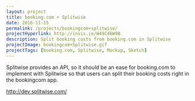 ```yaml
---
layout: project
title: booking.com + Splitwise
date: 2016-11-15
permalink: /projects/bookingcom+splitwise/
projectHyperlink: http://invis.io/W49C46W9B
description: Split booking costs from booking.com in Splitwise
projectImage: bookingcom+Splitwise.gif
projectTags: [booking.com, Splitwise, Mockup, Sketch]
---
```


Splitwise provides an API, so it should be an ease for booking.com to implement with Splitwise so that users can split their booking costs right in the bookingcom app.

http://dev.splitwise.com/
